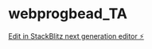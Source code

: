 # webprogbead_TA

[Edit in StackBlitz next generation editor ⚡️](https://stackblitz.com/~/github.com/Kemaelon/webprogbead_TA)